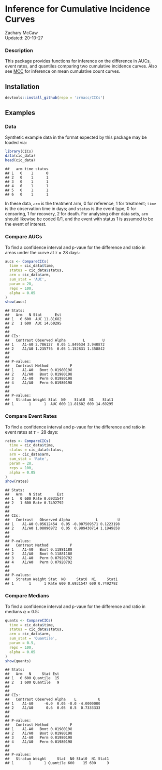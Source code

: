 # Inference for Cumulative Incidence Curves

Zachary McCaw <br>
Updated: 20-10-27



### Description

This package provides functions for inference on the difference in AUCs, event rates, and quantiles comparing two cumulative incidence curves. Also see [MCC](https://github.com/zrmacc/MCC) for inference on mean cumulative count curves. 

## Installation


```r
devtools::install_github(repo = 'zrmacc/CICs')
```

## Examples

### Data

Synthetic example data in the format expected by this package may be loaded via:


```r
library(CICs)
data(cic_data)
head(cic_data)
```

```
##   arm time status
## 1   0    1      0
## 2   0    1      1
## 3   0    1      1
## 4   0    1      1
## 5   0    1      1
## 6   0    1      1
```

In these data, `arm` is the treatment arm, 0 for reference, 1 for treatment; `time` is the observation time in days; and `status` is the event type, 0 for censoring, 1 for recovery, 2 for death. For analysing other data sets, `arm` should likewise be coded 0/1, and the event with status 1 is assumed to be the event of interest. 

### Compare AUCs

To find a confidence interval and p-vaue for the difference and ratio in areas under the curve at $\tau = 28$ days:

```r
aucs <- CompareCICs(
  time = cic_data$time,
  status = cic_data$status,
  arm = cic_data$arm,
  sum_stat = 'AUC',
  param = 28,
  reps = 100,
  alpha = 0.05
)
show(aucs)
```

```
## Stats:
##   Arm   N Stat      Est
## 1   0 600  AUC 11.81682
## 2   1 600  AUC 14.60295
## 
## 
## CIs:
##   Contrast Observed Alpha        L        U
## 1    A1-A0 2.786127  0.05 1.849534 3.940872
## 2    A1/A0 1.235776  0.05 1.152831 1.358842
## 
## 
## P-values:
##   Contrast Method          P
## 1    A1-A0   Boot 0.01980198
## 2    A1/A0   Boot 0.01980198
## 3    A1-A0   Perm 0.01980198
## 4    A1/A0   Perm 0.01980198
## 
## 
## P-values:
##   Stratum Weight Stat  N0    Stat0  N1    Stat1
## 1       1      1  AUC 600 11.81682 600 14.60295
```

### Compare Event Rates

To find a confidence interval and p-vaue for the difference and ratio in event rates at $\tau = 28$ days:

```r
rates <- CompareCICs(
  time = cic_data$time,
  status = cic_data$status,
  arm = cic_data$arm,
  sum_stat = 'Rate',
  param = 28,
  reps = 100,
  alpha = 0.05
)
show(rates)
```

```
## Stats:
##   Arm   N Stat       Est
## 1   0 600 Rate 0.6931547
## 2   1 600 Rate 0.7492792
## 
## 
## CIs:
##   Contrast   Observed Alpha            L         U
## 1    A1-A0 0.05612454  0.05 -0.007509571 0.1223198
## 2    A1/A0 1.08096972  0.05  0.989430714 1.1949858
## 
## 
## P-values:
##   Contrast Method          P
## 1    A1-A0   Boot 0.11881188
## 2    A1/A0   Boot 0.11881188
## 3    A1-A0   Perm 0.07920792
## 4    A1/A0   Perm 0.07920792
## 
## 
## P-values:
##   Stratum Weight Stat  N0     Stat0  N1     Stat1
## 1       1      1 Rate 600 0.6931547 600 0.7492792
```

### Compare Medians

To find a confidence interval and p-vaue for the difference and ratio in medians $q = 0.5$:

```r
quants <- CompareCICs(
  time = cic_data$time,
  status = cic_data$status,
  arm = cic_data$arm,
  sum_stat = 'Quantile',
  param = 0.5,
  reps = 100,
  alpha = 0.05
)
show(quants)
```

```
## Stats:
##   Arm   N     Stat Est
## 1   0 600 Quantile  15
## 2   1 600 Quantile   9
## 
## 
## CIs:
##   Contrast Observed Alpha    L          U
## 1    A1-A0     -6.0  0.05 -8.0 -4.0000000
## 2    A1/A0      0.6  0.05  0.5  0.7333333
## 
## 
## P-values:
##   Contrast Method          P
## 1    A1-A0   Boot 0.01980198
## 2    A1/A0   Boot 0.01980198
## 3    A1-A0   Perm 0.01980198
## 4    A1/A0   Perm 0.01980198
## 
## 
## P-values:
##   Stratum Weight     Stat  N0 Stat0  N1 Stat1
## 1       1      1 Quantile 600    15 600     9
```
